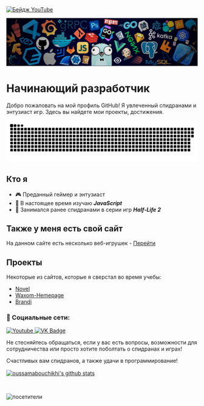 <div id="badges">
  <a href="https://www.youtube.com/channel/UCrKASsAjc_J-ANMUw-ui6iA">
    <img src="https://img.shields.io/badge/YouTube-red?style=for-the-badge&logo=youtube&logoColor=white" alt="Бейдж YouTube"/>
  </a>
</div>

<p align="center">
  <img src="203785020-2b4826c1-7ddb-4de8-b65b-ebf6e04c5290.jpeg" />
</p>

# Начинающий разработчик

Добро пожаловать на мой профиль GitHub! Я увлеченный спидранами и энтузиаст игр. Здесь вы найдете мои проекты, достижения.

<p align="center">
  <img src="https://github.com/GamingHackintosh/GamingHackintosh/blob/main/github-snake.svg" alt="Анимация змейки GitHub" />
</p>

## Кто я

- 🎮 Преданный геймер и энтузиаст
- 🌱 В настоящее время изучаю ***JavaScript***
- 💨 Занимался ранее спидранами в серии игр ***Half-Life 2***

## Также у меня есть свой сайт

На данном сайте есть несколько веб-игрушек - [Перейти](https://gaminghackintosh.ru/)

## Проекты

Некоторые из сайтов, которые я сверстал во время учебы:

- [Novel](https://github.com/GamingHackintosh/Half-life-2--Blamod)
- [Waxom-Hemepage](https://github.com/GamingHackintosh/Waxom-Hemepage-Portfolio-PSD-Template)
- [Brandi](https://github.com/GamingHackintosh/Meet-Brandi-creative-one-page-template-PSD)


### 🤝 Социальные сети:

  <div id="badges">
    <a href="https://www.youtube.com/channel/UCrKASsAjc_J-ANMUw-ui6iA" target="_blank">
      <img src="https://cdn-icons-png.flaticon.com/512/3670/3670147.png" width="40" height="40" alt="Youtube"/>
    </a>
    <a href="https://vk.com/gaminghackintosh" target="_blank">
      <img src="https://cdn-icons-png.flaticon.com/512/145/145813.png" width="40" height="40" alt="VK Badge"/>
    </a>
  </div>

Не стесняйтесь обращаться, если у вас есть вопросы, возможности для сотрудничества или просто хотите поболтать о спидранах и играх!

Счастливых вам спидранов, а также удачи в программирование!

<a href="https://github-readme-stats.vercel.app/api?username=gaminghackintosh&hide=contribs,prs">
  <img align="center" src="https://github-readme-stats.vercel.app/api?username=gaminghackintosh&bg_color=071A2C&icon_color=4194FD&show_icons=true&count_private=true&theme=tokyonight&line_height=27&text_color=FFFFFF" alt="oussamabouchikhi's github stats"/>
</a>

&nbsp;

![посетители](https://visitor-badge.laobi.icu/badge?page_id=GamingHackintosh.GamingHackintosh)
